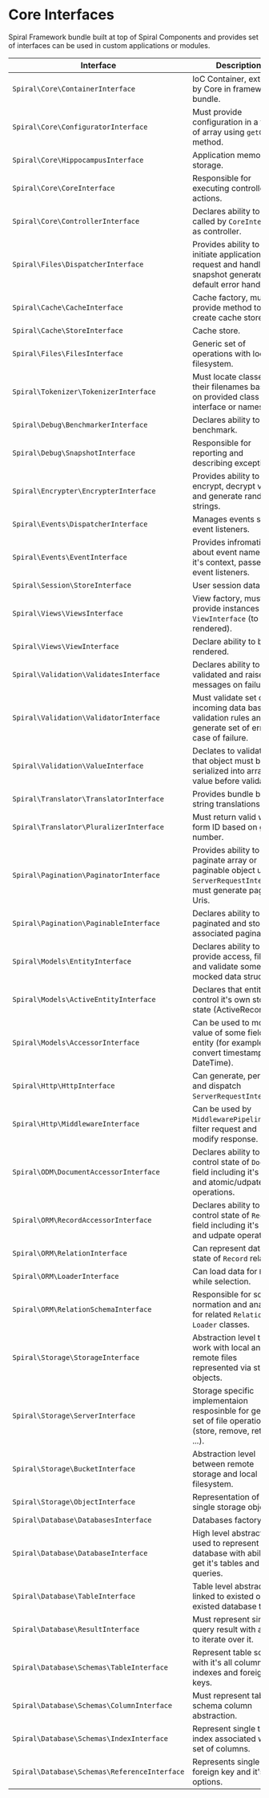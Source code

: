 # Core Interfaces  
Spiral Framework bundle built at top of Spiral Components and provides set of interfaces can be used in custom applications or modules.

| Interface                                          | Description 
| ---                                                | ---
| `Spiral\Core\ContainerInterface`                   | IoC Container, extended by Core in framework bundle.
| `Spiral\Core\ConfiguratorInterface`                | Must provide configuration in a form of array using `getConfig` method.
| `Spiral\Core\HippocampusInterface`                 | Application memory storage.
| `Spiral\Core\CoreInterface`                        | Responsible for executing controller actions.
| `Spiral\Core\ControllerInterface`                  | Declares ability to be called by `CoreInterface` as controller.
| `Spiral\Files\DispatcherInterface`                 | Provides ability to initiate application request and handle snapshot generated by default error handler.
| `Spiral\Cache\CacheInterface`                      | Cache factory, must provide method to create cache stores.
| `Spiral\Cache\StoreInterface`                      | Cache store.
| `Spiral\Files\FilesInterface`                      | Generic set of operations with local filesystem.
| `Spiral\Tokenizer\TokenizerInterface`              | Must locate classes and their filenames based on provided class name, interface or namespace.
| `Spiral\Debug\BenchmarkerInterface`                | Declares ability to benchmark.
| `Spiral\Debug\SnapshotInterface`                   | Responsible for reporting and describing exceptions.
| `Spiral\Encrypter\EncrypterInterface`              | Provides ability to encrypt, decrypt values and generate random strings.
| `Spiral\Events\DispatcherInterface`                | Manages events set and event listeners. 
| `Spiral\Events\EventInterface`                     | Provides infromation about event name and it's context, passed into event listeners.
| `Spiral\Session\StoreInterface`                    | User session data store.
| `Spiral\Views\ViewsInterface`                      | View factory, must provide instances of `ViewInterface` (to be rendered).
| `Spiral\Views\ViewInterface`                       | Declare ability to be rendered.
| `Spiral\Validation\ValidatesInterface`             | Declares ability to be validated and raise error messages on failure.
| `Spiral\Validation\ValidatorInterface`             | Must validate set of incoming data based on validation rules and generate set of errors in case of failure.
| `Spiral\Validation\ValueInterface`                 | Declates to validator that object must be serialized into array or value before validation.
| `Spiral\Translator\TranslatorInterface`            | Provides bundle based string translations.
| `Spiral\Translator\PluralizerInterface`            | Must return valid word form ID based on given number.
| `Spiral\Pagination\PaginatorInterface`             | Provides ability to paginate array or paginable object using `ServerRequestInterface`, must generate page Uris.
| `Spiral\Pagination\PaginableInterface`             | Declares ability to be paginated and store associated paginator.
| `Spiral\Models\EntityInterface`                    | Declares ability to provide access, filter and validate some mocked data structure.
| `Spiral\Models\ActiveEntityInterface`              | Declares that entity can control it's own storage state (ActiveRecord).
| `Spiral\Models\AccessorInterface`                  | Can be used to mock value of some field in entity (for example convert timestamps into DateTime).
| `Spiral\Http\HttpInterface`                        | Can generate, perform and dispatch `ServerRequestInterface`.
| `Spiral\Http\MiddlewareInterface`                  | Can be used by `MiddlewarePipeline` to filter request and modify response. 
| `Spiral\ODM\DocumentAccessorInterface`             | Declares ability to control state of `Document` field including it's value and atomic/udpate operations.
| `Spiral\ORM\RecordAccessorInterface`               | Declares ability to control state of `Record` field including it's value and udpate operations.
| `Spiral\ORM\RelationInterface`                     | Can represent data and state of `Record` relation.
| `Spiral\ORM\LoaderInterface`                       | Can load data for `Record` while selection.
| `Spiral\ORM\RelationSchemaInterface`               | Responsible for schema normation and analysis for related `Relation` and `Loader` classes.
| `Spiral\Storage\StorageInterface`                  | Abstraction level to work with local and remote files represented via storage objects.
| `Spiral\Storage\ServerInterface`                   | Storage specific implementaion resposinble for generic set of file operation (store, remove, retrieve, ...).
| `Spiral\Storage\BucketInterface`                   | Abstraction level between remote storage and local filesystem.
| `Spiral\Storage\ObjectInterface`                   | Representation of a single storage object.
| `Spiral\Database\DatabasesInterface`               | Databases factory.
| `Spiral\Database\DatabaseInterface`                | High level abstraction used to represent single database with ability to get it's tables and run queries.
| `Spiral\Database\TableInterface`                   | Table level abstraction linked to existed or not existed database table.
| `Spiral\Database\ResultInterface`                  | Must represent single query result with ability to iterate over it.
| `Spiral\Database\Schemas\TableInterface`           | Represent table schema with it's all columns, indexes and foreign keys.
| `Spiral\Database\Schemas\ColumnInterface`          | Must represent table schema column abstraction.
| `Spiral\Database\Schemas\IndexInterface`           | Represent single table index associated with set of columns.
| `Spiral\Database\Schemas\ReferenceInterface`       | Represents single foreign key and it's options.
